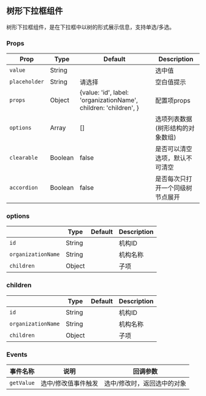 ## 树形下拉框组件

树形下拉框组件，是在下拉框中以树的形式展示信息，支持单选/多选。

### Props

| Prop | Type | Default | Description |
|---|---|---|---|
| `value` | String | | 选中值 |
| `placeholder` | String | 请选择 | 空白值提示 |
| `props` | Object | {value: 'id', label: 'organizationName', children: 'children', } | 配置项props|
| `options` | Array | [] | 选项列表数据(树形结构的对象数组) |
| `clearable` | Boolean | false | 是否可以清空选项，默认不可清空 |
| `accordion` | Boolean | false | 是否每次只打开一个同级树节点展开 |

### options

|  | Type | Default | Description |
|---|---|---|---|
| `id` | String |  | 机构ID|
| `organizationName` | String | | 机构名称|
| `children` | Object | | 子项|

### children

|  | Type | Default | Description |
|---|---|---|---|
| `id` | String |  | 机构ID|
| `organizationName` | String | | 机构名称|
| `children` | Object | | 子项|

### Events

| 事件名称 | 说明 | 回调参数 |
|---|---|---|
| `getValue` | 选中/修改值事件触发 | 选中/修改时，返回选中的对象 |

